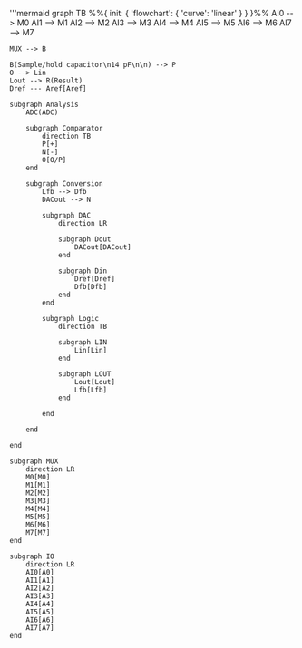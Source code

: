 <!--
 Copyright (c) 2024 David Such
 
 This software is released under the MIT License.
 https://opensource.org/licenses/MIT
-->

'''mermaid
graph TB
    %%{ init: { 'flowchart': { 'curve': 'linear' } } }%%
    AI0 --> M0
    AI1 --> M1
    AI2 --> M2
    AI3 --> M3
    AI4 --> M4
    AI5 --> M5
    AI6 --> M6
    AI7 --> M7

    MUX --> B

    B(Sample/hold capacitor\n14 pF\n\n) --> P
    O --> Lin
    Lout --> R(Result)
    Dref --- Aref[Aref]

    subgraph Analysis
        ADC(ADC)

        subgraph Comparator
            direction TB
            P[+]
            N[-]
            O[O/P]
        end

        subgraph Conversion
            Lfb --> Dfb
            DACout --> N

            subgraph DAC
                direction LR

                subgraph Dout
                    DACout[DACout]
                end

                subgraph Din
                    Dref[Dref]
                    Dfb[Dfb]
                end
            end

            subgraph Logic
                direction TB

                subgraph LIN
                    Lin[Lin]
                end

                subgraph LOUT
                    Lout[Lout]
                    Lfb[Lfb]
                end

            end

        end

    end

    subgraph MUX
        direction LR
        M0[M0]
        M1[M1]
        M2[M2]
        M3[M3]
        M4[M4]
        M5[M5]
        M6[M6]
        M7[M7]
    end
    
    subgraph IO
        direction LR
        AI0[A0]
        AI1[A1]
        AI2[A2]
        AI3[A3]
        AI4[A4]
        AI5[A5]
        AI6[A6]
        AI7[A7]
    end